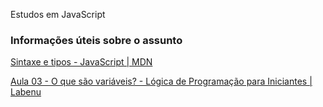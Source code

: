 Estudos em JavaScript

### Informações úteis sobre o assunto

[Sintaxe e tipos - JavaScript | MDN](https://developer.mozilla.org/pt-BR/docs/Web/JavaScript/Guide/Grammar_and_types)

[Aula 03 - O que são variáveis? - Lógica de Programação para Iniciantes | Labenu](https://www.youtube.com/watch?v=gTEcsh3xCoA)
